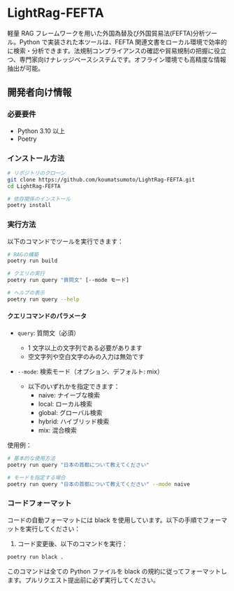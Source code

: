# LightRag-FEFTA

軽量 RAG フレームワークを用いた外国為替及び外国貿易法(FEFTA)分析ツール。Python で実装された本ツールは、FEFTA 関連文書をローカル環境で効率的に検索・分析できます。法規制コンプライアンスの確認や貿易規制の把握に役立つ、専門家向けナレッジベースシステムです。オフライン環境でも高精度な情報抽出が可能。

## 開発者向け情報

### 必要要件

- Python 3.10 以上
- Poetry

### インストール方法

```bash
# リポジトリのクローン
git clone https://github.com/koumatsumoto/LightRag-FEFTA.git
cd LightRag-FEFTA

# 依存関係のインストール
poetry install
```

### 実行方法

以下のコマンドでツールを実行できます：

```bash
# RAGの構築
poetry run build

# クエリの実行
poetry run query "質問文" [--mode モード]

# ヘルプの表示
poetry run query --help
```

#### クエリコマンドのパラメータ

- `query`: 質問文（必須）

  - 1 文字以上の文字列である必要があります
  - 空文字列や空白文字のみの入力は無効です

- `--mode`: 検索モード（オプション、デフォルト: mix）
  - 以下のいずれかを指定できます：
    - naive: ナイーブな検索
    - local: ローカル検索
    - global: グローバル検索
    - hybrid: ハイブリッド検索
    - mix: 混合検索

使用例：

```bash
# 基本的な使用方法
poetry run query "日本の首都について教えてください"

# モードを指定する場合
poetry run query "日本の首都について教えてください" --mode naive
```

### コードフォーマット

コードの自動フォーマットには black を使用しています。以下の手順でフォーマットを実行してください：

1. コード変更後、以下のコマンドを実行：

```bash
poetry run black .
```

このコマンドは全ての Python ファイルを black の規約に従ってフォーマットします。プルリクエスト提出前に必ず実行してください。
